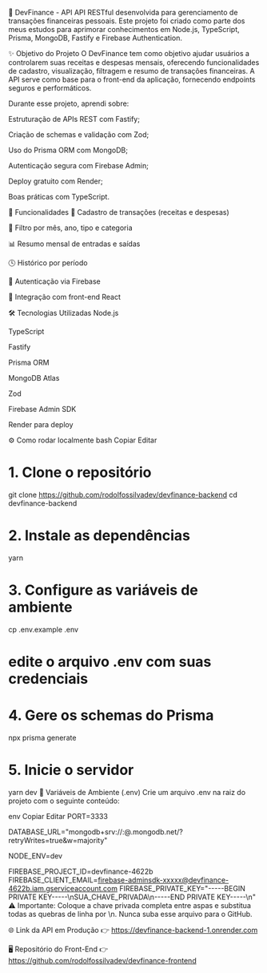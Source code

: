 💼 DevFinance - API
API RESTful desenvolvida para gerenciamento de transações financeiras pessoais. Este projeto foi criado como parte dos meus estudos para aprimorar conhecimentos em Node.js, TypeScript, Prisma, MongoDB, Fastify e Firebase Authentication.

✨ Objetivo do Projeto
O DevFinance tem como objetivo ajudar usuários a controlarem suas receitas e despesas mensais, oferecendo funcionalidades de cadastro, visualização, filtragem e resumo de transações financeiras. A API serve como base para o front-end da aplicação, fornecendo endpoints seguros e performáticos.

Durante esse projeto, aprendi sobre:

Estruturação de APIs REST com Fastify;

Criação de schemas e validação com Zod;

Uso do Prisma ORM com MongoDB;

Autenticação segura com Firebase Admin;

Deploy gratuito com Render;

Boas práticas com TypeScript.

🚀 Funcionalidades
📌 Cadastro de transações (receitas e despesas)

🧾 Filtro por mês, ano, tipo e categoria

📊 Resumo mensal de entradas e saídas

🕓 Histórico por período

🔐 Autenticação via Firebase

📁 Integração com front-end React

🛠️ Tecnologias Utilizadas
Node.js

TypeScript

Fastify

Prisma ORM

MongoDB Atlas

Zod

Firebase Admin SDK

Render para deploy

⚙️ Como rodar localmente
bash
Copiar
Editar
# 1. Clone o repositório
git clone https://github.com/rodolfossilvadev/devfinance-backend
cd devfinance-backend

# 2. Instale as dependências
yarn

# 3. Configure as variáveis de ambiente
cp .env.example .env
# edite o arquivo .env com suas credenciais

# 4. Gere os schemas do Prisma
npx prisma generate

# 5. Inicie o servidor
yarn dev
🔐 Variáveis de Ambiente (.env)
Crie um arquivo .env na raiz do projeto com o seguinte conteúdo:

env
Copiar
Editar
PORT=3333

DATABASE_URL="mongodb+srv://<usuario>:<senha>@<cluster>.mongodb.net/<nome-do-db>?retryWrites=true&w=majority"

NODE_ENV=dev

FIREBASE_PROJECT_ID=devfinance-4622b
FIREBASE_CLIENT_EMAIL=firebase-adminsdk-xxxxx@devfinance-4622b.iam.gserviceaccount.com
FIREBASE_PRIVATE_KEY="-----BEGIN PRIVATE KEY-----\nSUA_CHAVE_PRIVADA\n-----END PRIVATE KEY-----\n"
⚠️ Importante: Coloque a chave privada completa entre aspas e substitua todas as quebras de linha por \n. Nunca suba esse arquivo para o GitHub.

🌐 Link da API em Produção
👉 https://devfinance-backend-1.onrender.com

🖥️ Repositório do Front-End
👉 https://github.com/rodolfossilvadev/devfinance-frontend
